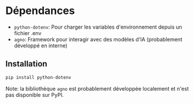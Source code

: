 # Dépendances

- `python-dotenv`: Pour charger les variables d'environnement depuis un fichier .env
- `agno`: Framework pour interagir avec des modèles d'IA (probablement développé en interne)

## Installation

```bash
pip install python-dotenv
```

Note: la bibliothèque `agno` est probablement développée localement et n'est pas disponible sur PyPI.